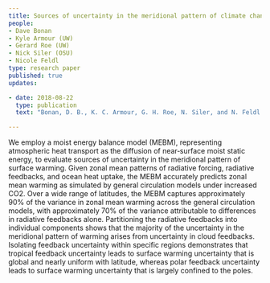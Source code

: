 ```yaml
---
title: Sources of uncertainty in the meridional pattern of climate change 
people:
- Dave Bonan
- Kyle Armour (UW)
- Gerard Roe (UW)
- Nick Siler (OSU)
- Nicole Feldl 
type: research paper
published: true
updates:

- date: 2018-08-22
  type: publication
  text: "Bonan, D. B., K. C. Armour, G. H. Roe, N. Siler, and N. Feldl (2018), Sources of uncertainty in the meridional pattern of climate change, <i>Geophysical Research Letters</i>, 45, [doi:10.1029/2018GL079429](https://doi.org/10.1029/2018GL079429)."

---
```


We employ a moist energy balance model (MEBM), representing atmospheric heat transport as the diffusion of near‐surface moist static energy, to evaluate sources of uncertainty in the meridional pattern of surface warming. Given zonal mean patterns of radiative forcing, radiative feedbacks, and ocean heat uptake, the MEBM accurately predicts zonal mean warming as simulated by general circulation models under increased CO2. Over a wide range of latitudes, the MEBM captures approximately 90% of the variance in zonal mean warming across the general circulation models, with approximately 70% of the variance attributable to differences in radiative feedbacks alone. Partitioning the radiative feedbacks into individual components shows that the majority of the uncertainty in the meridional pattern of warming arises from uncertainty in cloud feedbacks. Isolating feedback uncertainty within specific regions demonstrates that tropical feedback uncertainty leads to surface warming uncertainty that is global and nearly uniform with latitude, whereas polar feedback uncertainty leads to surface warming uncertainty that is largely confined to the poles.


